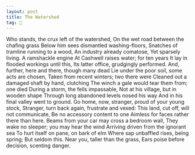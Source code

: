 ```yaml
---
layout: post
title: The Watershed
tag: 🍞
---
```


Who stands, the crux left of the watershed, 
On the wet road between the chafing grass
Below him sees dismantled washing-floors, 
Snatches of tramline running to a wood, 
An industry already comatose, 
Yet sparsely living. A ramshackle engine
At Cashwell raises water; for ten years
It lay in flooded workings until this, 
Its latter office, grudgingly performed. 
And, further, here and there, though many dead
Lie under the poor soil, some acts are chosen, 
Taken from recent winters; two there were
Cleaned out a damaged shaft by hand, clutching
The winch a gale would tear them from; one died
During a storm, the fells impassable, 
Not at his village, but in wooden shape
Through long abandoned levels nosed his way
And in his final valley went to ground.
Go home, now, stranger, proud of your young stock, 
Stranger, turn back again, frustrate and vexed: 
This land, cut off, will not communicate, 
Be no accessory content to one
Aimless for faces rather there than here. 
Beams from your car may cross a bedroom wall, 
They wake no sleeper; you may hear the wind
Arriving driven from the ignorant sea
To hurt itself on pane, on bark of elm
Where sap unbaffled rises, being spring; 
But seldom this. Near you, taller than the grass, 
Ears poise before decision, scenting danger.


